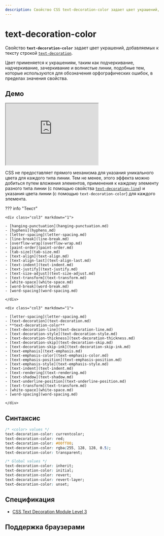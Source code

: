 ```yaml
---
description: Свойство CSS text-decoration-color задает цвет украшений, добавляемых к тексту строкой text-decoration.
---
```


# text-decoration-color

Свойство **`text-decoration-color`** задает цвет украшений, добавляемых к тексту строкой [`text-decoration`](text-decoration.md).

Цвет применяется к украшениям, таким как подчеркивание, надчеркивание, зачеркивание и волнистые линии, подобные тем, которые используются для обозначения орфографических ошибок, в пределах значения свойства.

## Демо

<iframe class="interactive is-default-height" height="200" src="https://interactive-examples.mdn.mozilla.net/pages/css/text-decoration-color.html" title="MDN Web Docs Interactive Example" loading="lazy" data-readystate="complete"></iframe>

CSS не предоставляет прямого механизма для указания уникального цвета для каждого типа линии. Тем не менее, этого эффекта можно добиться путем вложения элементов, применения к каждому элементу разного типа линии (с помощью свойства [`text-decoration-line`](text-decoration-line.md)) и указания цвета линии (с помощью `text-decoration-color`) для каждого элемента.

??? info "Текст"

    <div class="col3" markdown="1">

    - [hanging-punctuation](hanging-punctuation.md)
    - [hyphens](hyphens.md)
    - [letter-spacing](letter-spacing.md)
    - [line-break](line-break.md)
    - [overflow-wrap](overflow-wrap.md)
    - [paint-order](paint-order.md)
    - [tab-size](tab-size.md)
    - [text-align](text-align.md)
    - [text-align-last](text-align-last.md)
    - [text-indent](text-indent.md)
    - [text-justify](text-justify.md)
    - [text-size-adjust](text-size-adjust.md)
    - [text-transform](text-transform.md)
    - [white-space](white-space.md)
    - [word-break](word-break.md)
    - [word-spacing](word-spacing.md)

    </div>

    <div class="col3" markdown="1">

    - [letter-spacing](letter-spacing.md)
    - [text-decoration](text-decoration.md)
    - **text-decoration-color**
    - [text-decoration-line](text-decoration-line.md)
    - [text-decoration-style](text-decoration-style.md)
    - [text-decoration-thickness](text-decoration-thickness.md)
    - [text-decoration-skip](text-decoration-skip.md)
    - [text-decoration-skip-ink](text-decoration-skip-ink.md)
    - [text-emphasis](text-emphasis.md)
    - [text-emphasis-color](text-emphasis-color.md)
    - [text-emphasis-position](text-emphasis-position.md)
    - [text-emphasis-style](text-emphasis-style.md)
    - [text-indent](text-indent.md)
    - [text-rendering](text-rendering.md)
    - [text-shadow](text-shadow.md)
    - [text-underline-position](text-underline-position.md)
    - [text-transform](text-transform.md)
    - [white-space](white-space.md)
    - [word-spacing](word-spacing.md)

    </div>

## Синтаксис

```css
/* <color> values */
text-decoration-color: currentcolor;
text-decoration-color: red;
text-decoration-color: #00ff00;
text-decoration-color: rgba(255, 128, 128, 0.5);
text-decoration-color: transparent;

/* Global values */
text-decoration-color: inherit;
text-decoration-color: initial;
text-decoration-color: revert;
text-decoration-color: revert-layer;
text-decoration-color: unset;
```

## Спецификация

- [CSS Text Decoration Module Level 3](https://w3c.github.io/csswg-drafts/css-text-decor/#text-decoration-color-property)

## Поддержка браузерами

<p class="ciu_embed" data-feature="mdn-css__properties__text-decoration-color" data-periods="future_1,current,past_1,past_2" data-accessible-colours="false"></p>
